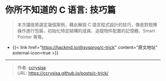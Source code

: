 # 你所不知道的 C 语言: 技巧篇


> 本次講座將選定幾個案例，藉此解說 C 語言程式設計的技巧，像是對矩陣操作進行包裝、初始化特定結構的成員、追蹤物件配置的記憶體、Smart Pointer 等等。

<!--more-->

- {{< link href="https://hackmd.io/@sysprog/c-trick" content="原文地址" external-icon=true >}}


---

> 作者: [ccrysisa](https://github.com/ccrysisa)  
> URL: https://ccrysisa.github.io/posts/c-trick/  

